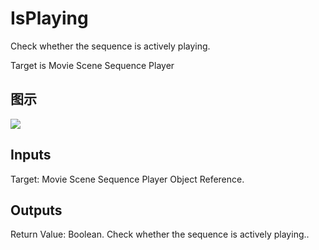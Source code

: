 # IsPlaying

Check whether the sequence is actively playing.

Target is Movie Scene Sequence Player

## 图示

![]($-20221218-20513746.png)

## Inputs

Target: Movie Scene Sequence Player Object Reference.  

## Outputs

Return Value: Boolean. Check whether the sequence is actively playing..


